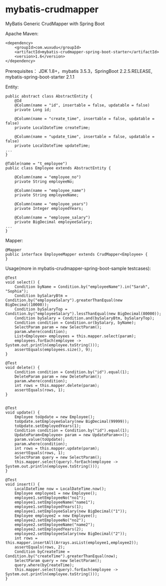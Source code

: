 # mybatis-crudmapper
MyBatis Generic CrudMapper with Spring Boot

Apache Maven:

    <dependency>
        <groupId>com.wuxudu</groupId>
        <artifactId>mybatis-crudmapper-spring-boot-starter</artifactId>
        <version>1.6</version>
    </dependency>
        
Prerequisites：
JDK 1.8+，mybatis 3.5.3，SpringBoot 2.2.5.RELEASE, mybatis-spring-boot-starter 2.1.1

Entity:

    public abstract class AbstractEntity {
        @Id
        @Column(name = "id", insertable = false, updatable = false)
        private Long id;

        @Column(name = "create_time", insertable = false, updatable = false)
        private LocalDateTime createTime;

        @Column(name = "update_time", insertable = false, updatable = false)
        private LocalDateTime updateTime;
    ...
    }

    @Table(name = "t_employee")
    public class Employee extends AbstractEntity {

        @Column(name = "employee_no")
        private String employeeNo;

        @Column(name = "employee_name")
        private String employeeName;

        @Column(name = "employee_years")
        private Integer employedYears;

        @Column(name = "employee_salary")
        private BigDecimal employeeSalary;
    ...
    }

Mapper:

    @Mapper
    public interface EmployeeMapper extends CrudMapper<Employee> {
    }

Usage(more in mybatis-crudmapper-spring-boot-sample testcases):

    @Test
    void select() {
        Condition byName = Condition.by("employeeName").in("Sarah", "Sophia");
        Condition bySalaryBtm = Condition.by("employeeSalary").greaterThanEqual(new BigDecimal(10000));
        Condition bySalaryTop = Condition.by("employeeSalary").lessThanEqual(new BigDecimal(80000));
        Condition bySalary = Condition.and(bySalaryBtm, bySalaryTop);
        Condition condition = Condition.or(bySalary, byName);
        SelectParam param = new SelectParam();
        param.where(condition);
        List<Employee> employees = this.mapper.select(param);
        employees.forEach(employee -> System.out.println(employee.toString()));
        assertEquals(employees.size(), 9);
    }
    
    @Test
    void delete() {
        Condition condition = Condition.by("id").equal(1);
        DeleteParam param = new DeleteParam();
        param.where(condition);
        int rows = this.mapper.delete(param);
        assertEquals(rows, 1);
    }
    
    
    @Test
    void update() {
        Employee toUpdate = new Employee();
        toUpdate.setEmployeeSalary(new BigDecimal(99999));
        toUpdate.setEmployedYears(1);
        Condition condition = Condition.by("id").equal(1);
        UpdateParam<Employee> param = new UpdateParam<>();
        param.value(toUpdate);
        param.where(condition);
        int rows = this.mapper.update(param);
        assertEquals(rows, 1);
        SelectParam query = new SelectParam();
        this.mapper.select(query).forEach(employee -> System.out.println(employee.toString()));
    }
    
    @Test
    void insert() {
        LocalDateTime now = LocalDateTime.now();
        Employee employee1 = new Employee();
        employee1.setEmployeeNo("no1");
        employee1.setEmployeeName("name1");
        employee1.setEmployedYears(1);
        employee1.setEmployeeSalary(new BigDecimal("1"));
        Employee employee2 = new Employee();
        employee2.setEmployeeNo("no2");
        employee2.setEmployeeName("name2");
        employee2.setEmployedYears(2);
        employee2.setEmployeeSalary(new BigDecimal("2"));
        int rows = this.mapper.insertAll(Arrays.asList(employee1,employee2));
        assertEquals(rows, 2);
        Condition byCreateTime = Condition.by("createTime").greaterThanEqual(now);
        SelectParam query = new SelectParam();
        query.where(byCreateTime);
        this.mapper.select(query).forEach(employee -> System.out.println(employee.toString()));
    }
